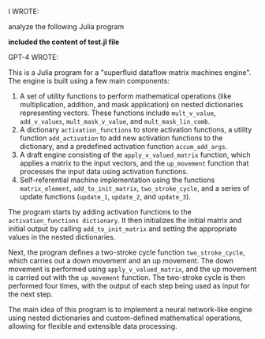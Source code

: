 I WROTE:

analyze the following Julia program

**included the content of test.jl file**

GPT-4 WROTE:

This is a Julia program for a "superfluid dataflow matrix machines engine". The engine is built using a few main components:

   1. A set of utility functions to perform mathematical operations (like multiplication, addition, and mask application) on nested dictionaries representing vectors. These functions include `mult_v_value`, `add_v_values`, `mult_mask_v_value`, and `mult_mask_lin_comb`.
   2. A dictionary `activation_functions` to store activation functions, a utility function `add_activation` to add new activation functions to the dictionary, and a predefined activation function `accum_add_args`.
   3. A draft engine consisting of the `apply_v_valued_matrix` function, which applies a matrix to the input vectors, and the `up_movement` function that processes the input data using activation functions.
   4. Self-referential machine implementation using the functions `matrix_element`, `add_to_init_matrix`, `two_stroke_cycle`, and a series of update functions (`update_1`, `update_2`, and `update_3`).

The program starts by adding activation functions to the `activation_functions dictionary`. It then initializes the initial matrix and initial output by calling `add_to_init_matrix` and setting the appropriate values in the nested dictionaries.

Next, the program defines a two-stroke cycle function `two_stroke_cycle`, which carries out a down movement and an up movement. The down movement is performed using `apply_v_valued_matrix`, and the up movement is carried out with the `up_movement` function. The two-stroke cycle is then performed four times, with the output of each step being used as input for the next step.

The main idea of this program is to implement a neural network-like engine using nested dictionaries and custom-defined mathematical operations, allowing for flexible and extensible data processing.
